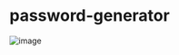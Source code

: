 # password-generator

![image](https://user-images.githubusercontent.com/55251913/159136556-3f7127b8-0d6a-42e8-9a94-6ce8a8d37d9a.png)
